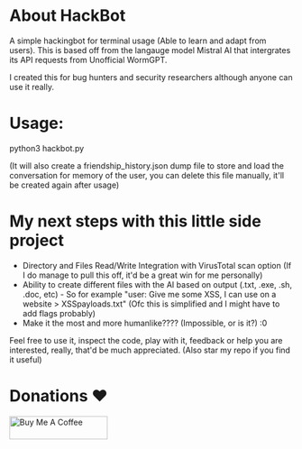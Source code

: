# About HackBot
A simple hackingbot for terminal usage (Able to learn and adapt from users). 
This is based off from the langauge model Mistral AI that intergrates its API requests from Unofficial WormGPT.

I created this for bug hunters and security researchers although anyone can use it really.

# Usage:
python3 hackbot.py

(It will also create a friendship_history.json dump file to store and load the conversation for memory of the user, you can delete this file manually, it'll be created again after usage)

# My next steps with this little side project
- Directory and Files Read/Write Integration with VirusTotal scan option (If I do manage to pull this off, it'd be a great win for me personally)
- Ability to create different files with the AI based on output (.txt, .exe, .sh, .doc, etc) - So for example "user: Give me some XSS, I can use on a website > XSSpayloads.txt" (Ofc this is simplified and I might have to add flags probably)
- Make it the most and more humanlike???? (Impossible, or is it?) :0

Feel free to use it, inspect the code, play with it, feedback or help you are interested, really, that'd be much appreciated. (Also star my repo if you find it useful)

# Donations ❤️
<a href="https://www.buymeacoffee.com/hackshiv" target="_blank"><img src="https://uc18a5d6fa18c7a6e6bcf0c8ac68.previews.dropboxusercontent.com/p/thumb/ACSeWjaYon3DD9ybIl1P0_kUMesC-433mJdEs6lWeL4Ff_4trWI-XsOTC6s3Z6iVNaKRXjVXGhIj3WcJuVMVk1BJDj1EHgJWuk0KfKIV1QcQ8iRJlFbD0WuJAj26Bquqhh65f5_7LlaLRmoBETr8GrXy1CqKeATM49xaGG1WZJKfiwKMUfaBklfajnIwqVMOIxYT7cwKqz39KHsj3OpVpY-vdnRyAhr6R350TFwvTGYJm36Wm3nmH6RjUya1ozVpN07d8Vs4TY0nQguKwqQYhgE_rAXvrQsCSPMAaKGYrNECDE88vnLnRiErq8O1lKsoHZLoo37fg4EBK1vG8SWBr0So/p.png" alt="Buy Me A Coffee" height="41" width="174"></a>
